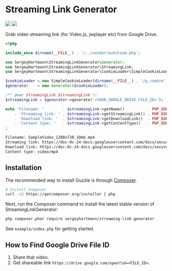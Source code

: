 Streaming Link Generator
========================
![](https://img.shields.io/badge/PHP-7.1.0-green.svg?style=flat)
![](https://img.shields.io/badge/guzzlehttp-6.3-green.svg?style=flat)

Grab video streaming link (for Video.js, jwplayer etc) from Google Drive.

```php
<?php

include_once dirname(__FILE__) . '/../vendor/autoload.php';

use SergeyHartmann\StreamingLinkGenerator\Generator;
use SergeyHartmann\StreamingLinkGenerator\StreamingLink;
use SergeyHartmann\StreamingLinkGenerator\CookieLoader\SimpleCookieLoader;

$cookieLoader = new SimpleCookieLoader(dirname(__FILE__) . '/g.cookie');
$generator    = new Generator($cookieLoader);

/** @var StreamingLink $streamingLink */
$streamingLink = $generator->generate('<YOUR_GOOGLE_DRIVE_FILE_ID>');

echo 'Filename: '        . $streamingLink->getName()          . PHP_EOL 
    . 'Streaming link: ' . $streamingLink->getStreamingLink() . PHP_EOL 
    . 'Download link: '  . $streamingLink->getDownloadLink()  . PHP_EOL 
    . 'Content type: '   . $streamingLink->getContentType()   . PHP_EOL
;
```

```bash
Filename: SampleVideo_1280x720_10mb.mp4
Streaming link: https://doc-0c-24-docs.googleusercontent.com/docs/securesc/ha0ro937...
Download link: https://doc-0c-24-docs.googleusercontent.com/docs/securesc/ha0ro937...?e=download
Content type: video/mp4
```

## Installation
The recommended way to install Guzzle is through
[Composer](http://getcomposer.org).

```bash
# Install Composer
curl -sS https://getcomposer.org/installer | php
```
Next, run the Composer command to install the latest stable version of StreamingLinkGenerator:


```bash
php composer.phar require sergeyhartmann/streaming-link-generator
```
See `example/index.php` for getting started.

## How to Find Google Drive File ID
1) Share that video.
2) Get shareable link `https://drive.google.com/open?id=<FILE_ID>`.
